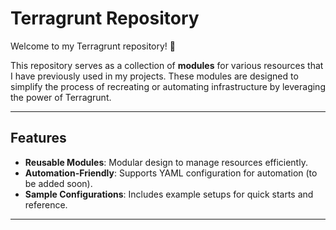 # Terragrunt Repository

Welcome to my Terragrunt repository! 🚀

This repository serves as a collection of **modules** for various resources that I have previously used in my projects. These modules are designed to simplify the process of recreating or automating infrastructure by leveraging the power of Terragrunt.

---

## Features

- **Reusable Modules**: Modular design to manage resources efficiently.
- **Automation-Friendly**: Supports YAML configuration for automation (to be added soon).
- **Sample Configurations**: Includes example setups for quick starts and reference.

---